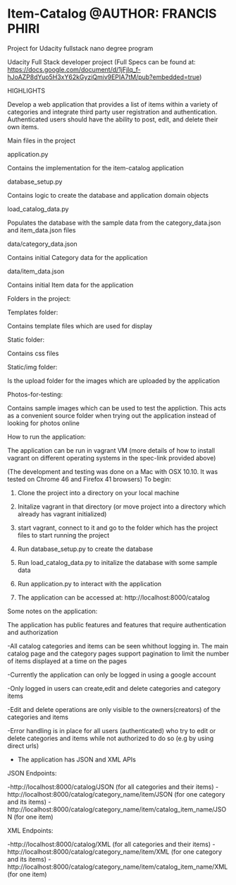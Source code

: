 # Item-Catalog @AUTHOR: FRANCIS PHIRI


Project for Udacity fullstack nano degree program

Udacity Full Stack developer project (Full Specs can be found at: https://docs.google.com/document/d/1jFjlq_f-hJoAZP8dYuo5H3xY62kGyziQmiv9EPIA7tM/pub?embedded=true)

HIGHLIGHTS

Develop a web application that provides a list of items within a variety of categories and integrate third party user registration and authentication. Authenticated users should have the ability to post, edit, and delete their own items.

Main files in the project

application.py

Contains the implementation for the item-catalog application

database_setup.py

Contains logic to create the database and application domain objects

load_catalog_data.py

Populates the database with the sample data from the category_data.json and item_data.json files

data/category_data.json

Contains initial Category data for the application

data/item_data.json

Contains initial Item data for the application


Folders in the project:

Templates folder:

Contains template files which are used for display

Static folder:

Contains css files

Static/img folder:

Is the upload folder for the  images which are uploaded by the application

Photos-for-testing:

Contains sample images which can be used to test the appliction. This acts as a convenient source folder when trying out the application instead of looking for photos online



How to run the application:

The application can be run in vagrant VM (more details of how to install vagrant on different operating systems in the spec-link provided above)

(The development and testing was done on a Mac with OSX 10.10. It was tested on Chrome 46 and Firefox 41 browsers)
To begin:
1. Clone the project into a directory on your local machine

2. Initalize vagrant in that directory (or move project into a directory which already has vagrant initialized)

3. start vagrant, connect to it and go to the folder which has the project files to start running the project

4. Run database_setup.py to create the database

5. Run load_catalog_data.py to initalize the database with some sample data

6. Run application.py to interact with the application

7. The application can be accessed at: http://localhost:8000/catalog


Some notes on the application:

The application has public features and features that require authentication and authorization

-All  catalog categories and items can be seen whithout logging in. The main catalog page and the category pages support pagination to limit the number of items displayed at a time on the pages

-Currently the application can only be logged in using a google account

-Only logged in users can create,edit and delete categories and category items

-Edit and delete operations are only visible to the owners(creators) of the categories and items

-Error handling is in place for all users (authenticated) who try to edit or delete categories and items while not authorized to do so (e.g by using direct urls)

- The application has JSON and XML APIs

JSON Endpoints:

-http://localhost:8000/catalog/JSON  (for all categories and their items)
-http://localhost:8000/catalog/category_name/item/JSON (for one category and its items)
-http://localhost:8000/catalog/category_name/item/catalog_item_name/JSON (for one item)

XML Endpoints:

-http://localhost:8000/catalog/XML  (for all categories and their items)
-http://localhost:8000/catalog/category_name/item/XML (for one category and its items)
-http://localhost:8000/catalog/category_name/item/catalog_item_name/XML (for one item)



